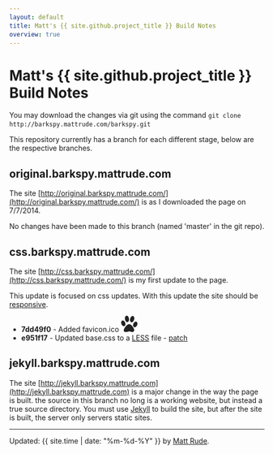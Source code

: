 ```yaml
---
layout: default
title: Matt's {{ site.github.project_title }} Build Notes
overview: true
---
```


# Matt's {{ site.github.project_title }} Build Notes

You may download the changes via git using the command `git clone http://barkspy.mattrude.com/barkspy.git`

This repository currently has a branch for each different stage, below are the respective branches.

## original.barkspy.mattrude.com

The site [http://original.barkspy.mattrude.com/](http://original.barkspy.mattrude.com/) is as I downloaded the page on 7/7/2014.

No changes have been made to this branch (named 'master' in the git repo).

## css.barkspy.mattrude.com

The site [http://css.barkspy.mattrude.com/](http://css.barkspy.mattrude.com/) is my first update to the page.

This update is focused on css updates. With this update the site should be <a href="http://en.wikipedia.org/wiki/Responsive_web_design">responsive</a>.

* **7dd49f0** - Added favicon.ico <img src="https://raw.githubusercontent.com/mattrude/barkspy/master/favicon.ico?token=88956__eyJzY29wZSI6IlJhd0Jsb2I6bWF0dHJ1ZGUvYmFya3NweS9tYXN0ZXIvZmF2aWNvbi5pY28iLCJleHBpcmVzIjoxNDA1ODI5ODkyfQ%3D%3D--4db0ca58145e1c27edd4c724077f36622f643db4" alt="favicon.ico" title="" />
* **e951f17** - Updated base.css to a [LESS](http://lesscss.org/) file - [patch](./e951f17.patch)

## jekyll.barkspy.mattrude.com

The site [http://jekyll.barkspy.mattrude.com](http://jekyll.barkspy.mattrude.com) is a major change in the way the page is built. the source in this branch no long is a working website, but instead a true source directory.  You must use [Jekyll](http://jekyllrb.com) to build the site, but after the site is built, the server only servers static sites.

----
Updated: {{ site.time | date: "%m-%d-%Y" }} by [Matt Rude](http://mattrude.com).
